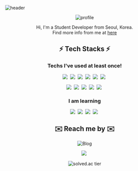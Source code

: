 ![header](https://capsule-render.vercel.app/api?type=waving&color=gradient&height=200&section=header&text=Hello,&nbsp;Welcome!&fontSize=40&animation=twinkling)

<div align=center>

![profile](https://imgur.com/Puq1736.png)

Hi, I'm a Student Developer from Seoul, Korea.  
Find more info from me at [here](https://yxxshin.github.io/about/)
  
## ⚡️ Tech Stacks ⚡️
### Techs I've used at least once!  
<img src="https://img.shields.io/badge/C++-00599C?style=flat-square&logo=C%2B%2B&logoColor=white"/></a>&nbsp;
<img src="https://img.shields.io/badge/C-A8B9CC?style=flat-square&logo=C&logoColor=white"/></a>&nbsp;
<img src="https://img.shields.io/badge/JavaScript-F7DF1E?style=flat-square&logo=JavaScript&logoColor=white"/></a>&nbsp;
<img src="https://img.shields.io/badge/Python-3776AB?style=flat-square&logo=Python&logoColor=white"/></a>&nbsp;
<img src="https://img.shields.io/badge/R-276DC3?style=flat-square&logo=R&logoColor=white"/></a>&nbsp;
<img src="https://img.shields.io/badge/Matlab-0076A8?style=flat-square&logo=Mathworks&logoColor=white"/></a>&nbsp;

<img src="https://img.shields.io/badge/Node.js-339933?style=flat-square&logo=Node.js&logoColor=white"/></a>&nbsp;
<img src="https://img.shields.io/badge/MySQL-4479A1?style=flat-square&logo=MySQL&logoColor=white"/></a>&nbsp;
<img src="https://img.shields.io/badge/Amazon%20AWS-232F3E?style=flat-square&logo=Amazon%20AWS&logoColor=white"/></a>&nbsp;
<img src="https://img.shields.io/badge/Postman-FF6C37?style=flat-square&logo=Postman&logoColor=white"/></a>&nbsp;
<img src="https://img.shields.io/badge/VirtualBox-183A61?style=flat-square&logo=VirtualBox&logoColor=white"/></a>&nbsp;

### I am learning
<img src="https://img.shields.io/badge/React-61DAFB?style=flat-square&logo=React&logoColor=white"/></a>&nbsp;
<img src="https://img.shields.io/badge/HTML5-E34F26?style=flat-square&logo=HTML5&logoColor=white"/></a>&nbsp;
<img src="https://img.shields.io/badge/CSS3-1572B6?style=flat-square&logo=CSS3&logoColor=white"/></a>&nbsp;
<img src="https://img.shields.io/badge/Fusion%20360-0696D7?style=flat-square&logo=Autodesk&logoColor=white"/></a>&nbsp;

## ✉️ Reach me by ✉️
![Blog](https://img.shields.io/badge/My&nbsp;Blog-181717?style=flat-square&logo=GitHub&logoColor=white&link=https://yxxshin.github.io/)

<img src="https://img.shields.io/badge/My&nbsp;Blog-181717?style=flat-square&logo=GitHub&logoColor=white&link=https://yxxshin.github.io/"/></a>&nbsp;

![solved.ac tier](http://mazassumnida.wtf/api/v2/generate_badge?boj=samshin3910)

</div>
